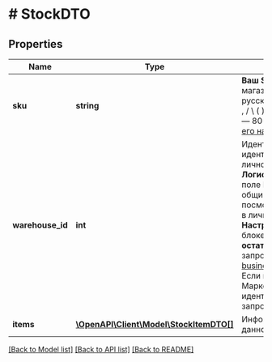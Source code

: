 # # StockDTO

## Properties

Name | Type | Description | Notes
------------ | ------------- | ------------- | -------------
**sku** | **string** | **Ваш SKU**  Идентификатор товара в магазине. Разрешены английские и русские буквы, цифры и символы &#x60;. , / \\ ( ) [ ] - &#x3D; _&#x60;  Максимальная длина — 80 знаков.  [Что такое SKU и как его назначать](https://yandex.ru/support/marketplace/assortment/add/index.html#fields). |
**warehouse_id** | **int** | Идентификатор склада.  Узнать идентификатор склада вы можете в личном кабинете в разделе **Логистика → Склады**. Он указан в поле ID склада.  Если вы работаете с общими остатками, вы можете посмотреть идентификатор склада в личном кабинете в разделе **Настройки → Настройки API** в блоке **Обновление данных об остатках товаров** или с помощью запроса [GET businesses/{businessId}/warehouses](../../reference/warehouses/getWarehouses.md).  Если вы отвечаете на запрос Маркета, указывайте тот идентификатор, что пришел в запросе. |
**items** | [**\OpenAPI\Client\Model\StockItemDTO[]**](StockItemDTO.md) | Информация об остатках товара на данном складе. |

[[Back to Model list]](../../README.md#models) [[Back to API list]](../../README.md#endpoints) [[Back to README]](../../README.md)
